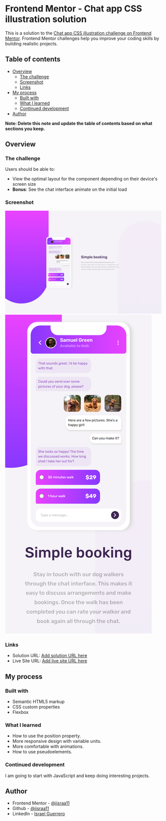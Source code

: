 # Frontend Mentor - Chat app CSS illustration solution

This is a solution to the [Chat app CSS illustration challenge on Frontend Mentor](https://www.frontendmentor.io/challenges/chat-app-css-illustration-O5auMkFqY). Frontend Mentor challenges help you improve your coding skills by building realistic projects. 

## Table of contents

- [Overview](#overview)
  - [The challenge](#the-challenge)
  - [Screenshot](#screenshot)
  - [Links](#links)
- [My process](#my-process)
  - [Built with](#built-with)
  - [What I learned](#what-i-learned)
  - [Continued development](#continued-development)
- [Author](#author)

**Note: Delete this note and update the table of contents based on what sections you keep.**

## Overview

### The challenge

Users should be able to:

- View the optimal layout for the component depending on their device's screen size
- **Bonus**: See the chat interface animate on the initial load

### Screenshot

![](solution/desktop-solution.png)
![](solution/phone-solution.png)

### Links

- Solution URL: [Add solution URL here](https://github.com/iisraa11/chat-app-css-illustration-master)
- Live Site URL: [Add live site URL here](https://iisraa11.github.io/chat-app-css-illustration-master/)

## My process

### Built with

- Semantic HTML5 markup
- CSS custom properties
- Flexbox

### What I learned

- How to use the position property.
- More responsive design with variable units.
- More comfortable with animations.
- How to use pseudoelements.

### Continued development

  I am going to start with JavaScript and keep doing interesting projects.

## Author

- Frontend Mentor - [@iisraa11](https://www.frontendmentor.io/profile/iisraa11)
- Github - [@iisraa11](https://github.com/iisraa11)
- LinkedIn - [Israel Guerrero](https://www.linkedin.com/in/israel-guerrero-ortiz-6201a0168/)


